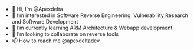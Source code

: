 - 👋 Hi, I’m @Apexdelta
- 👀 I’m interested in Software Reverse Engineering, Vulnerability Research and Software Development
- 🌱 I’m currently learning ARM Architecture & Webapp development
- 💞️ I’m looking to collaborate on reverse tools
- 📫 How to reach me @apexdeltadev

<!---
Apexdelta/Apexdelta is a ✨ special ✨ repository because its `README.md` (this file) appears on your GitHub profile.
You can click the Preview link to take a look at your changes.
--->
